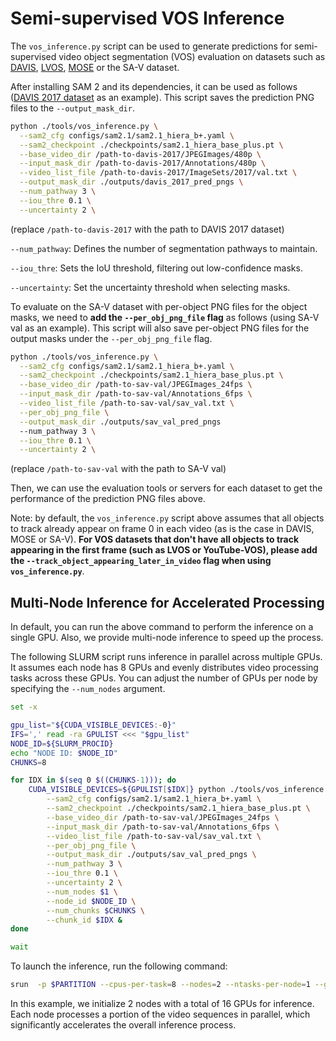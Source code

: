 # Semi-supervised VOS Inference

The `vos_inference.py` script can be used to generate predictions for semi-supervised video object segmentation (VOS) evaluation on datasets such as [DAVIS](https://davischallenge.org/index.html),  [LVOS](https://lingyihongfd.github.io/lvos.github.io/), [MOSE](https://henghuiding.github.io/MOSE/) or the SA-V dataset.

After installing SAM 2 and its dependencies, it can be used as follows ([DAVIS 2017 dataset](https://davischallenge.org/davis2017/code.html) as an example). This script saves the prediction PNG files to the `--output_mask_dir`.
```bash
python ./tools/vos_inference.py \
  --sam2_cfg configs/sam2.1/sam2.1_hiera_b+.yaml \
  --sam2_checkpoint ./checkpoints/sam2.1_hiera_base_plus.pt \
  --base_video_dir /path-to-davis-2017/JPEGImages/480p \
  --input_mask_dir /path-to-davis-2017/Annotations/480p \
  --video_list_file /path-to-davis-2017/ImageSets/2017/val.txt \
  --output_mask_dir ./outputs/davis_2017_pred_pngs \
  --num_pathway 3 \
  --iou_thre 0.1 \
  --uncertainty 2 \
```
(replace `/path-to-davis-2017` with the path to DAVIS 2017 dataset)

<code>--num_pathway</code>: Defines the number of segmentation pathways to maintain.

<code>--iou_thre</code>: Sets the IoU threshold, filtering out low-confidence masks.

<code>--uncertainty</code>: Set the uncertainty threshold when selecting masks.


To evaluate on the SA-V dataset with per-object PNG files for the object masks, we need to **add the `--per_obj_png_file` flag** as follows (using SA-V val as an example). This script will also save per-object PNG files for the output masks under the `--per_obj_png_file` flag.
```bash
python ./tools/vos_inference.py \
  --sam2_cfg configs/sam2.1/sam2.1_hiera_b+.yaml \
  --sam2_checkpoint ./checkpoints/sam2.1_hiera_base_plus.pt \
  --base_video_dir /path-to-sav-val/JPEGImages_24fps \
  --input_mask_dir /path-to-sav-val/Annotations_6fps \
  --video_list_file /path-to-sav-val/sav_val.txt \
  --per_obj_png_file \
  --output_mask_dir ./outputs/sav_val_pred_pngs
  --num_pathway 3 \
  --iou_thre 0.1 \
  --uncertainty 2 \
```
(replace `/path-to-sav-val` with the path to SA-V val)

Then, we can use the evaluation tools or servers for each dataset to get the performance of the prediction PNG files above.

Note: by default, the `vos_inference.py` script above assumes that all objects to track already appear on frame 0 in each video (as is the case in DAVIS, MOSE or SA-V). **For VOS datasets that don't have all objects to track appearing in the first frame (such as LVOS or YouTube-VOS), please add the `--track_object_appearing_later_in_video` flag when using `vos_inference.py`**.


## Multi-Node Inference for Accelerated Processing
In default, you can run the above command to perform the inference on a single GPU. 
Also, we provide multi-node inference to speed up the process.

The following SLURM script runs inference in parallel across multiple GPUs. It assumes each node has 8 GPUs and evenly distributes video processing tasks across these GPUs. You can adjust the number of GPUs per node by specifying the `--num_nodes` argument.

```bash
set -x

gpu_list="${CUDA_VISIBLE_DEVICES:-0}"
IFS=',' read -ra GPULIST <<< "$gpu_list"
NODE_ID=${SLURM_PROCID}
echo "NODE ID: $NODE_ID"
CHUNKS=8

for IDX in $(seq 0 $((CHUNKS-1))); do
    CUDA_VISIBLE_DEVICES=${GPULIST[$IDX]} python ./tools/vos_inference.py \
        --sam2_cfg configs/sam2.1/sam2.1_hiera_b+.yaml \
        --sam2_checkpoint ./checkpoints/sam2.1_hiera_base_plus.pt \
        --base_video_dir /path-to-sav-val/JPEGImages_24fps \
        --input_mask_dir /path-to-sav-val/Annotations_6fps \
        --video_list_file /path-to-sav-val/sav_val.txt \
        --per_obj_png_file \
        --output_mask_dir ./outputs/sav_val_pred_pngs \
        --num_pathway 3 \
        --iou_thre 0.1 \
        --uncertainty 2 \
        --num_nodes $1 \
        --node_id $NODE_ID \
        --num_chunks $CHUNKS \
        --chunk_id $IDX &
done

wait
```

To launch the inference, run the following command:
```bash
srun  -p $PARTITION --cpus-per-task=8 --nodes=2 --ntasks-per-node=1 --gres=gpu:8 bash inference.sh 2
```
In this example, we initialize 2 nodes with a total of 16 GPUs for inference. Each node processes a portion of the video sequences in parallel, which significantly accelerates the overall inference process.
